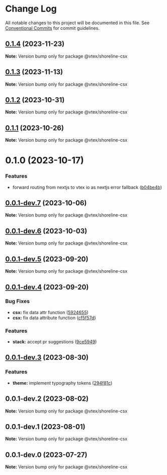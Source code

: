 # Change Log

All notable changes to this project will be documented in this file.
See [Conventional Commits](https://conventionalcommits.org) for commit guidelines.

## [0.1.4](https://github.com/vtex/shoreline/compare/@vtex/shoreline-csx@0.1.3...@vtex/shoreline-csx@0.1.4) (2023-11-23)

**Note:** Version bump only for package @vtex/shoreline-csx

## [0.1.3](https://github.com/vtex/shoreline/compare/@vtex/shoreline-csx@0.1.2...@vtex/shoreline-csx@0.1.3) (2023-11-13)

**Note:** Version bump only for package @vtex/shoreline-csx

## [0.1.2](https://github.com/vtex/shoreline/compare/@vtex/shoreline-csx@0.1.1...@vtex/shoreline-csx@0.1.2) (2023-10-31)

**Note:** Version bump only for package @vtex/shoreline-csx

## [0.1.1](https://github.com/vtex/shoreline/compare/@vtex/shoreline-csx@0.1.0...@vtex/shoreline-csx@0.1.1) (2023-10-26)

**Note:** Version bump only for package @vtex/shoreline-csx

# 0.1.0 (2023-10-17)

### Features

- forward routing from nextjs to vtex io as nextjs error fallback ([b04be4b](https://github.com/vtex/shoreline/commit/b04be4bae9d20124443e762c661d7719cdb3d22d))

## [0.0.1-dev.7](https://github.com/vtex/shoreline/compare/@vtex/shoreline-csx@0.0.1-dev.6...@vtex/shoreline-csx@0.0.1-dev.7) (2023-10-06)

**Note:** Version bump only for package @vtex/shoreline-csx

## [0.0.1-dev.6](https://github.com/vtex/shoreline/compare/@vtex/shoreline-csx@0.0.1-dev.5...@vtex/shoreline-csx@0.0.1-dev.6) (2023-10-03)

**Note:** Version bump only for package @vtex/shoreline-csx

## [0.0.1-dev.5](https://github.com/vtex/shoreline/compare/@vtex/shoreline-csx@0.0.1-dev.4...@vtex/shoreline-csx@0.0.1-dev.5) (2023-09-20)

**Note:** Version bump only for package @vtex/shoreline-csx

## [0.0.1-dev.4](https://github.com/vtex/shoreline/compare/@vtex/shoreline-csx@0.0.1-dev.3...@vtex/shoreline-csx@0.0.1-dev.4) (2023-09-20)

### Bug Fixes

- **csx:** fix data attr function ([5924655](https://github.com/vtex/shoreline/commit/59246559d9ea631e858896d1a1f52dafcb197976))
- **csx:** fix data attribute function ([cf5f57d](https://github.com/vtex/shoreline/commit/cf5f57dc70a1e979243c070833d1493da8ad2e03))

### Features

- **stack:** accept pr suggestions ([9ce5949](https://github.com/vtex/shoreline/commit/9ce594928ced77370367cd1fb21b2e8458201943))

## [0.0.1-dev.3](https://github.com/vtex/shoreline/compare/@vtex/shoreline-csx@0.0.1-dev.2...@vtex/shoreline-csx@0.0.1-dev.3) (2023-08-30)

### Features

- **theme:** implement typography tokens ([294f81c](https://github.com/vtex/shoreline/commit/294f81c24f902a88066d08aac2791f20fb585c26))

## 0.0.1-dev.2 (2023-08-02)

**Note:** Version bump only for package @vtex/shoreline-csx

## 0.0.1-dev.1 (2023-08-01)

**Note:** Version bump only for package @vtex/shoreline-csx

## 0.0.1-dev.0 (2023-07-27)

**Note:** Version bump only for package @vtex/shoreline-csx

